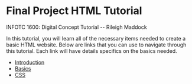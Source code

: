 # Final Project HTML Tutorial
INFOTC 1600: Digital Concept Tutorial -- Rileigh Maddock

In this tutorial, you will learn all of the necessary items needed to create a basic HTML website. Below are links that you can use to navigate through this tutorial. Each link will have details specifics on the basics needed.

+ [Introduction](introduction.md)
+ [Basics](basics.md)
+ [CSS](css.md)
